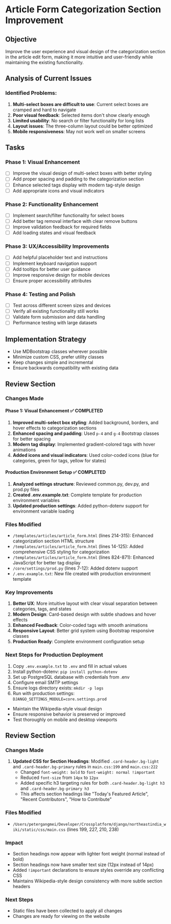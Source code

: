 # Article Form Categorization Section Improvement

## Objective
Improve the user experience and visual design of the categorization section in the article edit form, making it more intuitive and user-friendly while maintaining the existing functionality.

## Analysis of Current Issues

### Identified Problems:
1. **Multi-select boxes are difficult to use**: Current select boxes are cramped and hard to navigate
2. **Poor visual feedback**: Selected items don't show clearly enough
3. **Limited usability**: No search or filter functionality for long lists
4. **Layout issues**: The three-column layout could be better optimized
5. **Mobile responsiveness**: May not work well on smaller screens

## Tasks

### Phase 1: Visual Enhancement
- [ ] Improve the visual design of multi-select boxes with better styling
- [ ] Add proper spacing and padding to the categorization section  
- [ ] Enhance selected tags display with modern tag-style design
- [ ] Add appropriate icons and visual indicators

### Phase 2: Functionality Enhancement  
- [ ] Implement search/filter functionality for select boxes
- [ ] Add better tag removal interface with clear remove buttons
- [ ] Improve validation feedback for required fields
- [ ] Add loading states and visual feedback

### Phase 3: UX/Accessibility Improvements
- [ ] Add helpful placeholder text and instructions
- [ ] Implement keyboard navigation support
- [ ] Add tooltips for better user guidance
- [ ] Improve responsive design for mobile devices
- [ ] Ensure proper accessibility attributes

### Phase 4: Testing and Polish
- [ ] Test across different screen sizes and devices
- [ ] Verify all existing functionality still works
- [ ] Validate form submission and data handling
- [ ] Performance testing with large datasets

## Implementation Strategy
- Use MDBootstrap classes wherever possible
- Minimize custom CSS, prefer utility classes
- Keep changes simple and incremental
- Ensure backwards compatibility with existing data

## Review Section

### Changes Made

#### Phase 1: Visual Enhancement ✅ COMPLETED
1. **Improved multi-select box styling**: Added background, borders, and hover effects to categorization sections
2. **Enhanced spacing and padding**: Used `p-4` and `g-4` Bootstrap classes for better spacing
3. **Modern tag display**: Implemented gradient-colored tags with hover animations
4. **Added icons and visual indicators**: Used color-coded icons (blue for categories, green for tags, yellow for states)

#### Production Environment Setup ✅ COMPLETED
1. **Analyzed settings structure**: Reviewed common.py, dev.py, and prod.py files
2. **Created .env.example.txt**: Complete template for production environment variables
3. **Updated production settings**: Added python-dotenv support for environment variable loading

### Files Modified
- `/templates/articles/article_form.html` (lines 214-315): Enhanced categorization section HTML structure
- `/templates/articles/article_form.html` (lines 14-125): Added comprehensive CSS styling for categorization
- `/templates/articles/article_form.html` (lines 824-871): Enhanced JavaScript for better tag display
- `/core/settings/prod.py` (lines 7-12): Added dotenv support
- `/.env.example.txt`: New file created with production environment template

### Key Improvements
1. **Better UX**: More intuitive layout with clear visual separation between categories, tags, and states
2. **Modern Design**: Card-based design with subtle shadows and hover effects
3. **Enhanced Feedback**: Color-coded tags with smooth animations
4. **Responsive Layout**: Better grid system using Bootstrap responsive classes
5. **Production Ready**: Complete environment configuration setup

### Next Steps for Production Deployment
1. Copy `.env.example.txt` to `.env` and fill in actual values
2. Install python-dotenv: `pip install python-dotenv`
3. Set up PostgreSQL database with credentials from .env
4. Configure email SMTP settings
5. Ensure logs directory exists: `mkdir -p logs`
6. Run with production settings: `DJANGO_SETTINGS_MODULE=core.settings.prod`
- Maintain the Wikipedia-style visual design
- Ensure responsive behavior is preserved or improved
- Test thoroughly on mobile and desktop viewports

## Review Section

### Changes Made
1. **Updated CSS for Section Headings**: Modified `.card-header.bg-light` and `.card-header.bg-primary` rules in `main.css:199` and `main.css:222`
   - Changed `font-weight: bold` to `font-weight: normal !important`
   - Reduced `font-size` from `14px` to `12px`
   - Added specific h3 targeting rules for both `.card-header.bg-light h3` and `.card-header.bg-primary h3`
   - This affects section headings like "Today's Featured Article", "Recent Contributors", "How to Contribute"

### Files Modified
- `/Users/petergangmei/Developer/Crossplatform/django/northeastindia_wiki/static/css/main.css` (lines 199, 227, 210, 238)

### Impact
- Section headings now appear with lighter font weight (normal instead of bold)
- Section headings now have smaller text size (12px instead of 14px)
- Added `!important` declarations to ensure styles override any conflicting CSS
- Maintains Wikipedia-style design consistency with more subtle section headers

### Next Steps
- Static files have been collected to apply all changes
- Changes are ready for viewing on the website